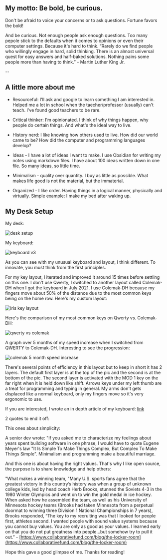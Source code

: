 ## My motto: Be bold, be curious. 

Don't be afraid to voice your concerns or to ask questions. Fortune favors the bold!

And be curious. Not enough people ask enough questions. Too many pepole stick to the defaults when it comes to opinions or even their computer settings. Because it's hard to think. “Rarely do we find people who willingly engage in hard, solid thinking. There is an almost universal quest for easy answers and half-baked solutions. Nothing pains some people more than having to think.” - Martin Luther King Jr.

--

## A little more about me
- Resourceful: I'll ask and google to learn something I am interested in. Helped me a lot in school when the taecher/professor (usually) can't teach. I've found good teachers to be rare.

- Critical thinker: I'm opinionated. I think of why things happen, why people do certain things. And what's the ideal way to live.

- History nerd: I like knowing how others used to live. How did our world came to be? How did the computer and programming languages develop?

- Ideas - I have a lot of ideas I want to make. I use Obsidian for writing my notes using markdown files. I have about 100 ideas written down in one file. So many ideas, so little time.

- Minimalism - quality over quantity. I buy as little as possible. What makes life good is not the material, but the immaterial.

- Organized - I like order. Having things in a logical manner, physically and virtually. Simple example: I make my bed after waking up.

## My Desk Setup

My desk:

![desk setup](https://user-images.githubusercontent.com/67878058/184403471-63ac20ee-eca6-491b-8c44-4a7b575afe99.jpg)

My keyboard:

![keyboard v3](https://user-images.githubusercontent.com/67878058/184403492-36d28064-54f2-4e7b-86cf-1393223dbe3b.jpg)

As you can see with my unusual keyboard and layout, I think different. To innovate, you must think from the first principles.

For my key layout, I iterated and improved it around 15 times before settling on this one. I don't use Qwerty, I switched to another layout called Colemak-DH when I got the keyboard in July 2021. I use Colemak-DH because my fingers move about 50% of the distance due to the most common keys being on the home row. Here's my custom layout:

![iris key layout](https://user-images.githubusercontent.com/67878058/184403604-ede8a7af-ae77-49dd-a96d-08ab64a0765f.png)

Here's the comparison of my most common keys on Qwerty vs. Colemak-DH:

![qwerty vs  colemak](https://github.com/kleenkanteen/about-me-in-5-minutes/assets/67878058/b0260fc6-e1c7-4177-adf7-a1d734563767)

A graph over 5 months of my speed increase when I switched from QWERTY to Colemak-DH. Interesting to see the progression:

![colemak 5 month speed increase](https://user-images.githubusercontent.com/67878058/184480416-aa502ad4-9bc6-4de4-800c-afa1444269f0.JPG)

There's several points of efficiency in this layout but to keep in short it has 2 layers. The default first layer is at the top of the pic and the second is at the bottom of the pic. The second layer is activated with the MOD 1 key on the far right when it is held down like shift. Arrows keys under my left thumb are a treat for programming and typing in general. My arms don't gets displaced like a normal keyboard, only my fingers move so it's very ergonomic to use.

If you are interested, I wrote an in depth article of my keyboard: [link](https://medium.com/@irisman/the-peak-programming-keyboard-and-key-layout-57cded217236)

2 quotes to end it off:

This ones about simplicity:

A senior dev wrote: "If you asked me to characterize my feelings about years spent building software in one phrase, I would have to quote Eugene Meyer's law "It Is Simple To Make Things Complex, But Complex To Make Things Simple". Minimalism and programming make a beautiful marriage.

And this one is about having the right values. That's why I like open source, the purpose is to share knowledge and help others:

"What makes a winning team, "Many U.S. sports fans agree that the greatest victory in this country’s history was when a group of unknown college kids, led by head coach Herb Brooks, stunned the Soviets 4-3 in the 1980 Winter Olympics and went on to win the gold medal in ice hockey. When asked how he assembled the team, as well as his University of Minnesota hockey teams (Brooks had taken Minnesota from a perpetual doormat to winning three Division 1 National Championships in 7 years), Brooks responded, “The key to my recruiting was that I looked for people first, athletes second. I wanted people with sound value systems because you cannot buy values. You are only as good as your values. I learned early on that you do not put greatness into people…but somehow try to pull it out.” - [https://www.collaborativefund.com/blog/the-locker-room](https://www.collaborativefund.com/blog/the-locker-room)

Hope this gave a good glimpse of me. Thanks for reading!
